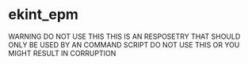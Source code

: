 # ekint_epm
WARNING DO NOT USE THIS THIS IS AN RESPOSETRY THAT SHOULD ONLY BE USED BY AN COMMAND SCRIPT DO NOT USE THIS OR YOU MIGHT RESULT IN CORRUPTION
